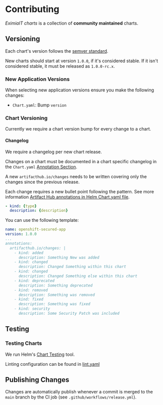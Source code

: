 # Contributing

*EximiaIT charts* is a collection of **community maintained** charts.


## Versioning

Each chart's version follows the [semver standard](https://semver.org/).

New charts should start at version `1.0.0`, if it's considered stable. If it isn't considered stable, it must be released as `1.0.0-rc.x`.


### New Application Versions

When selecting new application versions ensure you make the following changes:

* `Chart.yaml`: Bump `version`


### Chart Versioning

Currently we require a chart version bump for every change to a chart.


#### Changelog

We require a changelog per new chart release.

Changes on a chart must be documented in a chart specific changelog in the `Chart.yaml` [Annotation Section](https://helm.sh/docs/topics/charts/#the-chartyaml-file).

A new `artifacthub.io/changes` needs to be written covering only the changes since the previous release.

Each change requires a new bullet point following the pattern. See more information [Artifact Hub annotations in Helm Chart.yaml file](https://artifacthub.io/docs/topics/annotations/helm/).

```yaml
- kind: {type}
  description: {description}
```

You can use the following template:

```yaml
name: openshift-secured-app
version: 1.0.0
...
annotations:
  artifacthub.io/changes: |
    - kind: added
      description: Something New was added
    - kind: changed
      description: Changed Something within this chart
    - kind: changed
      description: Changed Something else within this chart
    - kind: deprecated
      description: Something deprecated
    - kind: removed
      description: Something was removed
    - kind: fixed
      description: Something was fixed
    - kind: security
      description: Some Security Patch was included
```

## Testing

### Testing Charts

We run Helm's [Chart Testing](https://github.com/helm/chart-testing) tool.

Linting configuration can be found in [lint.yaml](./.github/configs/lint.yaml)

## Publishing Changes

Changes are automatically publish whenever a commit is merged to the `main` branch by the CI job (see `.github/workflows/release.yml`).